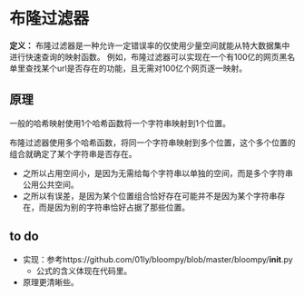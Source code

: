 # 布隆过滤器

**定义：** 布隆过滤器是一种允许一定错误率的仅使用少量空间就能从特大数据集中进行快速查询的映射函数。
例如，布隆过滤器可以实现在一个有100亿的网页黑名单里查找某个url是否存在的功能，且无需对100亿个网页逐一映射。


## 原理

一般的哈希映射使用1个哈希函数将一个字符串映射到1个位置。

布隆过滤器使用多个哈希函数，将同一个字符串映射到多个位置，这个多个位置的组合就确定了某个字符串是否存在。

- 之所以占用空间小，是因为无需给每个字符串以单独的空间，而是多个字符串公用公共空间。
- 之所以有误差，是因为某个位置组合恰好存在可能并不是因为某个字符串存在，而是因为别的字符串恰好占据了那些位置。

## to do

-  实现：参考https://github.com/01ly/bloompy/blob/master/bloompy/__init__.py
    - 公式的含义体现在代码里。
- 原理更清晰些。

